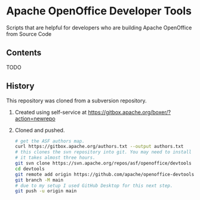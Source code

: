 # Apache OpenOffice Developer Tools

Scripts that are helpful for developers who are building Apache OpenOffice from Source Code

## Contents

TODO

## History

This repository was cloned from a subversion repository.

1. Created using self-service at https://gitbox.apache.org/boxer/?action=newrepo

2. Cloned and pushed.

   ```bash
   # get the ASF authors map.
   curl https://gitbox.apache.org/authors.txt --output authors.txt
   # this clones the svn repository into git. You may need to install svn2git.
   # it takes almost three hours.
   git svn clone https://svn.apache.org/repos/asf/openoffice/devtools -A authors.txt
   cd devtools
   git remote add origin https://github.com/apache/openoffice-devtools.git
   git branch -M main
   # due to my setup I used GitHub Desktop for this next step.
   git push -u origin main
   ```
